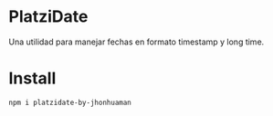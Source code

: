 # PlatziDate

Una utilidad para manejar fechas en formato timestamp y long time.

# Install

```bash
npm i platzidate-by-jhonhuaman
```

